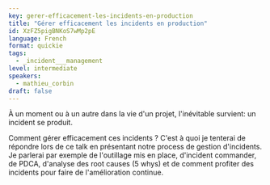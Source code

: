 ```yaml
---
key: gerer-efficacement-les-incidents-en-production
title: "Gérer efficacement les incidents en production"
id: XzFZ5pigBNKoS7wMp2pE
language: French
format: quickie
tags:
  - _incident___management
level: intermediate
speakers:
  - mathieu_corbin
draft: false
---
```

À un moment ou à un autre dans la vie d'un projet, l'inévitable survient: un incident se produit.

Comment gérer efficacement ces incidents ? C'est à quoi je tenterai de répondre lors de ce talk en présentant notre process de gestion d'incidents. Je parlerai par exemple de l'outillage mis en place, d'incident commander, de PDCA, d'analyse des root causes (5 whys) et de comment profiter des incidents pour faire de l'amélioration continue.

